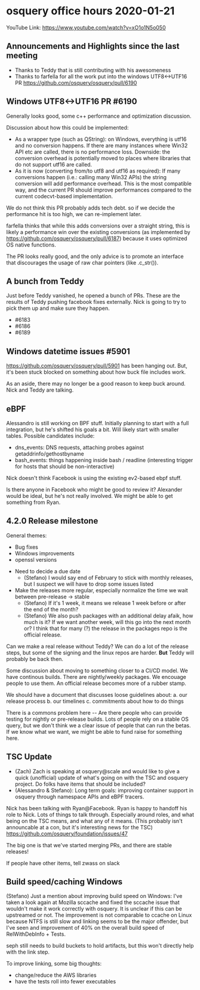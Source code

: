 # osquery office hours 2020-01-21

YouTube Link: https://www.youtube.com/watch?v=xO1o1N5o050

## Announcements and Highlights since the last meeting

- Thanks to Teddy that is still contributing with his awesomeness
- Thanks to farfella for all the work put into the windows
  UTF8<->UTF16 PR https://github.com/osquery/osquery/pull/6190


## Windows UTF8<->UTF16 PR #6190

Generally looks good, some c++ performance and optimization
discussion.

Discussion about how this could be implemented:

 * As a wrapper type (such as QString): on Windows, everything is
   utf16 and no conversion happens. If there are many instances where
   Win32 API etc are called, there is no performance loss. Downside:
   the conversion overhead is potentially moved to places where
   libraries that do not support utf16 are called.
 * As it is now (converting from/to utf8 and utf16 as required): If
   many conversions happen (i.e.: calling many Win32 APIs) the string
   conversion will add performance overhead. This is the most
   compatible way, and the current PR should improve performances
   compared to the current codecvt-based implementation.

We do not think this PR probably adds tech debt. so if we decide the
performance hit is too high, we can re-implement later.

farfella thinks that while this adds conversions over a straight
string, this is likely a performance win over the existing conversions
(as implemented by https://github.com/osquery/osquery/pull/6187)
because it uses optimized OS native functions.

The PR looks really good, and the only advice is to promote an
interface that discourages the usage of raw char pointers (like
.c_str()).

## A bunch from Teddy

Just before Teddy vanished, he opened a bunch of PRs. These are the
results of Teddy pushing facebook fixes externally. Nick is going to
try to pick them up and make sure they happen.

* #6183
* #6186
* #6189

## Windows datetime issues #5901

https://github.com/osquery/osquery/pull/5901 has been hanging
out. But, it's been stuck blocked on something about how buck file
includes work.

As an aside, there may no longer be a good reason to keep buck
around. Nick and Teddy are talking.

## eBPF

Alessandro is still working on BPF stuff. Initially planning to start
with a full integration, but he's shifted his goals a bit. Will likely
start with smaller tables. Possible candidates include:

* dns_events: DNS requests, attaching probes against
  getaddrinfo/gethostbyname
* bash_events: things happening inside bash / readline (interesting
  trigger for hosts that should be non-interactive)

Nick doesn't think Facebook is using the existing ev2-based ebpf
stuff.

Is there anyone in Facebook who might be good to review it? Alexander
would be ideal, but he's not really involved. We might be able to get
something from Ryan.


## 4.2.0 Release milestone

General themes:
* Bug fixes
* Windows improvements
* openssl versions

- Need to decide a due date
	- (Stefano) I would say end of February to stick with monthly
      releases, but I suspect we will have to drop some issues listed
- Make the releases more regular, especially normalize the time we
  wait between pre-release -> stable
	- (Stefano) If it's 1 week, it means we release 1 week before or after the end of the month?
	- (Stefano) We also push packages with an additional delay afaik,
	  how much is it?  If we want another week, will this go into the
	  next month or?  I think that for many (?) the release in the
	  packages repo is the official release.

Can we make a real release without Teddy? We can do a lot of the
release steps, but some of the signing and the linux repos are
harder. **But** Teddy will probably be back then.

Some discussion about moving to something closer to a CI/CD model. We
have continous builds. There are nightly/weekly packages. We encouage
people to use them. An official release becomes more of a rubber
stamp.

We should have a document that discusses loose guidelines about:
a. our release process
b. our timelines
c. commitments about how to do things

There is a commons problem here -- Are there people who can provide
testing for nightly or pre-release builds. Lots of people rely on a
stable OS query, but we don't think we a clear issue of people that
can run the betas. If we know what we want, we might be able to fund
raise for something here.


## TSC Update

- (Zach) Zach is speaking at osquery@scale and would like to give a
  quick (unofficial) update of what's going on with the TSC and
  osquery project. Do folks have items that should be included?
- (Alessandro & Stefano): Long term goals: improving container support
  in osquery through namespace APIs and eBPF tracers.

Nick has been talking with Ryan@Facebook. Ryan is happy to handoff his
role to Nick. Lots of things to talk through. Especially around roles,
and what being on the TSC means, and what any of it means. (This
probably isn't announcable at a con, but it's interesting news for the
TSC) https://github.com/osquery/foundation/issues/47

The big one is that we've started merging PRs, and there are stable
releases!

If people have other items, tell zwass on slack


## Build speed/caching Windows

(Stefano) Just a mention about improving build speed on Windows: I've
taken a look again at Mozilla sccache and fixed the sccache issue that
wouldn't make it work correctly with osquery. It is unclear if this
can be upstreamed or not.  The improvement is not comparable to ccache
on Linux because NTFS is still slow and linking seems to be the major
offender, but I've seen and improvement of 40% on the overall build
speed of RelWithDebInfo + Tests.

seph still needs to build buckets to hold artifacts, but this won't
directly help with the link step.

To improve linking, some big thoughts:
* change/reduce the AWS libraries
* have the tests roll into fewer executables

